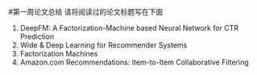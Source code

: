 #第一周论文总结
请将阅读过的论文标题写在下面
1. DeepFM: A Factorization-Machine based Neural Network for CTR Prediction
2. Wide & Deep Learning for Recommender Systems
3. Factorization Machines
4. Amazon.com Recommendations: Item-to-Item Collaborative Filtering
